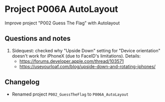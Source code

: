 #  Project P006A AutoLayout

Improve project "P002 Guess The Flag" with Autolayout

## Questions and notes

1. Sidequest: checked why "Upside Down" setting for "Device orientation" doesn't work for iPhoneX (due to FaceID's limitations).
    Details: 
    * https://forums.developer.apple.com/thread/103571
    * https://useyourloaf.com/blog/upside-down-and-rotating-iphones/

## Changelog

* Renamed project `P002_GuessTheFlag` to `P006A_AutoLayout`





